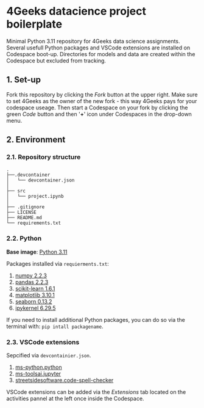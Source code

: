 # 4Geeks datacience project boilerplate

Minimal Python 3.11 repository for 4Geeks data science assignments. Several usefull Python packages and VSCode extensions are installed on Codespace boot-up. Directories for models and data are created within the Codespace but excluded from tracking.

## 1. Set-up

Fork this repository by clicking the *Fork* button at the upper right. Make sure to set 4Geeks as the owner of the new fork - this way 4Geeks pays for your codespace useage. Then start a Codespace on your fork by clicking the green *Code* button and then '**+**' icon under Codespaces in the drop-down menu.

## 2. Environment

### 2.1. Repository structure

```text
.
├──.devcontainer
│   └── devcontainer.json
│
├── src
│   └── project.ipynb
│
├── .gitignore
├── LICENSE
├── README.md
└── requirements.txt
```

### 2.2. Python
**Base image**: [Python 3.11](https://github.com/devcontainers/images/tree/main/src/python)

Packages installed via `requierments.txt`:

1. [numpy 2.2.3](https://numpy.org/doc/stable/index.html)
2. [pandas 2.2.3](https://pandas.pydata.org/docs/)
3. [scikit-learn 1.6.1](https://scikit-learn.org/stable/index.html)
4. [matplotlib 3.10.1](https://matplotlib.org/stable/index.html)
5. [seaborn 0.13.2](https://seaborn.pydata.org/)
6. [ipykernel 6.29.5](https://pypi.org/project/ipykernel/)

If you need to install additional Python packages, you can do so via the terminal with: `pip intall packagename`.

### 2.3. VSCode extensions

Sepcified via `devcontainier.json`.

1. [ms-python.python](https://marketplace.visualstudio.com/items?itemName=ms-python.python)
2. [ms-toolsai.jupyter](https://marketplace.visualstudio.com/items?itemName=ms-toolsai.jupyter)
3. [streetsidesoftware.code-spell-checker](https://marketplace.visualstudio.com/items?itemName=streetsidesoftware.code-spell-checker)

VSCode extensions can be added via the *Extensions* tab located on the activities pannel at the left once inside the Codespace.